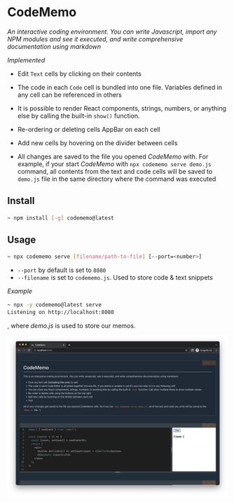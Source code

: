 # CodeMemo

_An interactive coding environment. You can write Javascript, import any NPM modules and see it executed, and write comprehensive documentation using markdown_

*Implemented*

- Edit `Text` cells by clicking on their contents

- The code in each `Code` cell is bundled into one file. Variables defined in any cell can be referenced in others

- It is possible to render React components, strings, numbers, or anything else by calling the built-in `show()` function.

- Re-ordering or deleting cells AppBar on each cell

- Add new cells by hovering on the divider between cells

- All changes are saved to the file you opened *CodeMemo* with. For example, if your start *CodeMemo* with `npx codememo serve demo.js` command, all contents from the text and code cells will be saved to `demo.js` file in the same directory where the command was executed

## Install

```bash
~ npm install [-g] codememo@latest
```

## Usage

```bash
~ npx codememo serve [filename/path-to-file] [--port=<number>]
```

- `--port` by default is set to `8080`
- `--filename` is set to `codememo.js`. Used to store code & text snippets

*Example*

```bash
~ npx -y codememo@latest serve
Listening on http://localhost:8080
```

, where *demo.js* is used to store our memos.

![codememo_demo.png](https://github.com/mmogylenko/codememo/blob/main/docs/img/codememo_demo.png)

